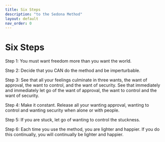 ```yaml
---
title: Six Steps
description: "to the Sedona Method"
layout: default
nav_order: 0
---
```


# Six Steps

Step 1: You must want freedom more than you want the world.

Step 2: Decide that you CAN do the method and be imperturbable.

Step 3: See that all your feelings culminate in three wants, the want of approval, the want to control, and the want of security. See that immediately and immediately let go of the want of approval, the want to control and the want of security.

Step 4: Make it constant. Release all your wanting approval, wanting to control and wanting security when alone or with people.

Step 5: If you are stuck, let go of wanting to control the stuckness.

Step 6: Each time you use the method, you are lighter and happier. If you do this continually, you will continually be lighter and happier.
